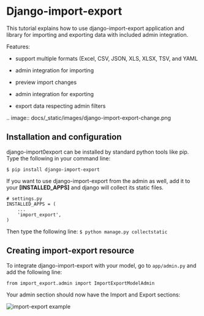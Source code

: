# Django-import-export

This tutorial explains how to use django-import-export application and library for importing
and exporting data with included admin integration.

Features:

* support multiple formats (Excel, CSV, JSON, XLS, XLSX, TSV, and YAML 

* admin integration for importing

* preview import changes

* admin integration for exporting

* export data respecting admin filters

.. image:: docs/_static/images/django-import-export-change.png

## Installation and configuration

django-import0export can be installed by standard python tools like pip. Type the following 
in your command line:

` $ pip install django-import-export `

If you want to use django-import-export from the admin as well, add it to your **[INSTALLED_APPS]**
and django will collect its static files.

```
# settings.py
INSTALLED_APPS = (
    ...
    'import_export',
)
```

Then type the following line:
`$ python manage.py collectstatic`

## Creating import-export resource

To integrate django-import-export with your model, go to `app/admin.py` and add the following line:

`from import_export.admin import ImportExportModelAdmin`

Your admin section should now have the Import and Export sections:

![ import-export example ](https://django-import-export.readthedocs.io/en/stable/_images/django-import-export-change.png)




